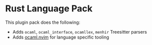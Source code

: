 # Rust Language Pack

This plugin pack does the following:

- Adds `ocaml`, `ocaml_interface`, `ocamllex`, `menhir` Treesitter parsers
- Adds [ocaml.nvim](https://github.com/tjdevries/ocaml.nvim) for language specific tooling
